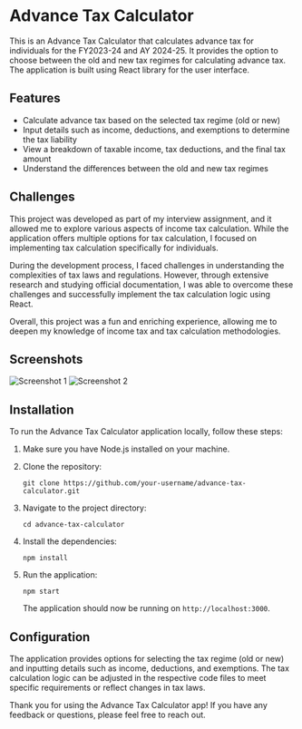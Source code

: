 # Advance Tax Calculator

This is an Advance Tax Calculator that calculates advance tax for individuals for the FY2023-24 and AY 2024-25. It provides the option to choose between the old and new tax regimes for calculating advance tax. The application is built using React library for the user interface.

## Features

- Calculate advance tax based on the selected tax regime (old or new)
- Input details such as income, deductions, and exemptions to determine the tax liability
- View a breakdown of taxable income, tax deductions, and the final tax amount
- Understand the differences between the old and new tax regimes

## Challenges

This project was developed as part of my interview assignment, and it allowed me to explore various aspects of income tax calculation. While the application offers multiple options for tax calculation, I focused on implementing tax calculation specifically for individuals.

During the development process, I faced challenges in understanding the complexities of tax laws and regulations. However, through extensive research and studying official documentation, I was able to overcome these challenges and successfully implement the tax calculation logic using React.

Overall, this project was a fun and enriching experience, allowing me to deepen my knowledge of income tax and tax calculation methodologies.

## Screenshots

![Screenshot 1](screenshots/screenshot_1.png)
![Screenshot 2](screenshots/screenshot_2.png)

## Installation

To run the Advance Tax Calculator application locally, follow these steps:

1. Make sure you have Node.js installed on your machine.

2. Clone the repository:

   ```
   git clone https://github.com/your-username/advance-tax-calculator.git
   ```

3. Navigate to the project directory:

   ```
   cd advance-tax-calculator
   ```

4. Install the dependencies:

   ```
   npm install
   ```

5. Run the application:

   ```
   npm start
   ```

   The application should now be running on `http://localhost:3000`.

## Configuration

The application provides options for selecting the tax regime (old or new) and inputting details such as income, deductions, and exemptions. The tax calculation logic can be adjusted in the respective code files to meet specific requirements or reflect changes in tax laws.

Thank you for using the Advance Tax Calculator app! If you have any feedback or questions, please feel free to reach out.
